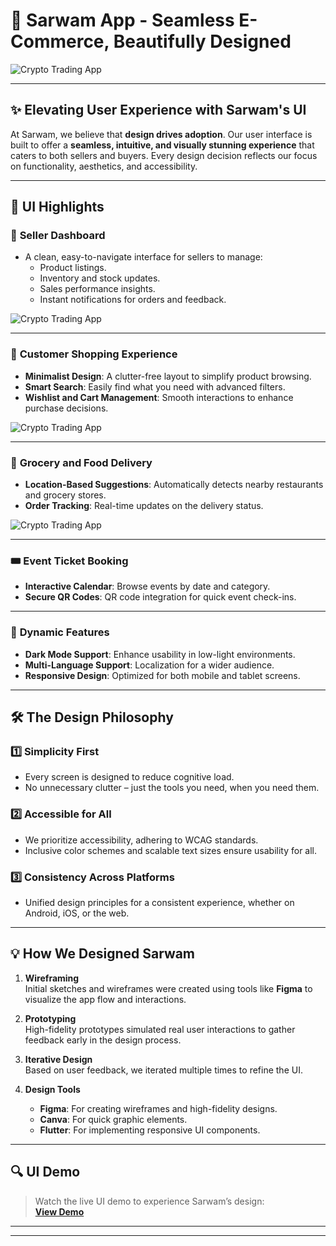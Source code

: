 # 🌟 **Sarwam App** - Seamless E-Commerce, Beautifully Designed

![Crypto Trading App](https://drive.google.com/uc?export=view&id=1DtZlyiCqQsJoDuvvpCUjjXM6jm9pAvA-)


---

## ✨ **Elevating User Experience with Sarwam's UI**

At Sarwam, we believe that **design drives adoption**. Our user interface is built to offer a **seamless, intuitive, and visually stunning experience** that caters to both sellers and buyers. Every design decision reflects our focus on functionality, aesthetics, and accessibility.

---

## 🎨 **UI Highlights**

### 🏪 **Seller Dashboard**
- A clean, easy-to-navigate interface for sellers to manage:
  - Product listings.
  - Inventory and stock updates.
  - Sales performance insights.
  - Instant notifications for orders and feedback.

![Crypto Trading App](https://drive.google.com/uc?export=view&id=1RkPY8T8WhArL3CBf0PVXHcgAHTCvlWSr)


---

### 🛒 **Customer Shopping Experience**
- **Minimalist Design**: A clutter-free layout to simplify product browsing.
- **Smart Search**: Easily find what you need with advanced filters.
- **Wishlist and Cart Management**: Smooth interactions to enhance purchase decisions.

![Crypto Trading App](https://drive.google.com/uc?export=view&id=1mtVdAat-E7pm-sTuulxw7jn6RSpcnG-_)

---

### 🥦 **Grocery and Food Delivery**
- **Location-Based Suggestions**: Automatically detects nearby restaurants and grocery stores.
- **Order Tracking**: Real-time updates on the delivery status.

![Crypto Trading App](https://drive.google.com/uc?export=view&id=1MxhjYJZBElETPYq26lF3N-0_idnHKKHJ)


---

### 🎟️ **Event Ticket Booking**
- **Interactive Calendar**: Browse events by date and category.
- **Secure QR Codes**: QR code integration for quick event check-ins.



---

### 🚀 **Dynamic Features**
- **Dark Mode Support**: Enhance usability in low-light environments.
- **Multi-Language Support**: Localization for a wider audience.
- **Responsive Design**: Optimized for both mobile and tablet screens.

---

## 🛠️ **The Design Philosophy**

### **1️⃣ Simplicity First**
- Every screen is designed to reduce cognitive load.
- No unnecessary clutter – just the tools you need, when you need them.

### **2️⃣ Accessible for All**
- We prioritize accessibility, adhering to WCAG standards.
- Inclusive color schemes and scalable text sizes ensure usability for all.

### **3️⃣ Consistency Across Platforms**
- Unified design principles for a consistent experience, whether on Android, iOS, or the web.

---

## 💡 **How We Designed Sarwam**

1. **Wireframing**  
   Initial sketches and wireframes were created using tools like **Figma** to visualize the app flow and interactions.

2. **Prototyping**  
   High-fidelity prototypes simulated real user interactions to gather feedback early in the design process.

3. **Iterative Design**  
   Based on user feedback, we iterated multiple times to refine the UI.

4. **Design Tools**  
   - **Figma**: For creating wireframes and high-fidelity designs.
   - **Canva**: For quick graphic elements.
   - **Flutter**: For implementing responsive UI components.

---

## 🔍 **UI Demo**


> Watch the live UI demo to experience Sarwam’s design:  
> **[View Demo](https://www.youtube.com/watch?v=AepWN6HPfwE)** 

---

---


